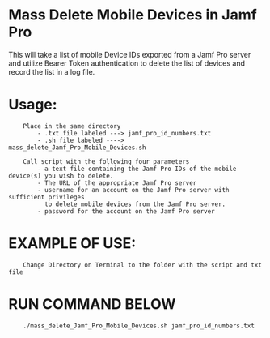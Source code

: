 
# Mass Delete Mobile Devices in Jamf Pro
This will take a list of mobile Device IDs exported from a Jamf Pro server and utilize Bearer Token authentication to delete the list of devices and record the list in a log file. 


#	Usage: 
		Place in the same directory
			- .txt file labeled ---> jamf_pro_id_numbers.txt
			- .sh file labeled ----> mass_delete_Jamf_Pro_Mobile_Devices.sh

		Call script with the following four parameters
			- a text file containing the Jamf Pro IDs of the mobile device(s) you wish to delete.
			- The URL of the appropriate Jamf Pro server
			- username for an account on the Jamf Pro server with sufficient privileges
			  to delete mobile devices from the Jamf Pro server.
			- password for the account on the Jamf Pro server

#	EXAMPLE OF USE: 
		Change Directory on Terminal to the folder with the script and txt file

#		RUN COMMAND BELOW

		./mass_delete_Jamf_Pro_Mobile_Devices.sh jamf_pro_id_numbers.txt

